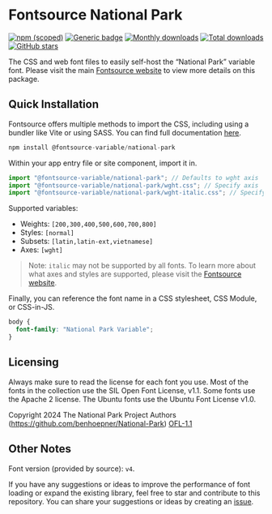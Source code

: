# Fontsource National Park

[![npm (scoped)](https://img.shields.io/npm/v/@fontsource-variable/national-park?color=brightgreen)](https://www.npmjs.com/package/@fontsource-variable/national-park) [![Generic badge](https://img.shields.io/badge/fontsource-passing-brightgreen)](https://github.com/fontsource/fontsource) [![Monthly downloads](https://badgen.net/npm/dm/@fontsource-variable/national-park)](https://github.com/fontsource/fontsource) [![Total downloads](https://badgen.net/npm/dt/@fontsource-variable/national-park)](https://github.com/fontsource/fontsource) [![GitHub stars](https://img.shields.io/github/stars/fontsource/fontsource.svg?style=social&label=Star)](https://github.com/fontsource/fontsource/stargazers)

The CSS and web font files to easily self-host the “National Park” variable font. Please visit the main [Fontsource website](https://fontsource.org/fonts/national-park) to view more details on this package.

## Quick Installation

Fontsource offers multiple methods to import the CSS, including using a bundler like Vite or using SASS. You can find full documentation [here](https://fontsource.org/docs/getting-started/introduction).

```javascript
npm install @fontsource-variable/national-park
```

Within your app entry file or site component, import it in.

```javascript
import "@fontsource-variable/national-park"; // Defaults to wght axis
import "@fontsource-variable/national-park/wght.css"; // Specify axis
import "@fontsource-variable/national-park/wght-italic.css"; // Specify axis and style
```

Supported variables:
- Weights: `[200,300,400,500,600,700,800]`
- Styles: `[normal]`
- Subsets: `[latin,latin-ext,vietnamese]`
- Axes: `[wght]`

> Note: `italic` may not be supported by all fonts. To learn more about what axes and styles are supported, please visit the [Fontsource website](https://fontsource.org/fonts/national-park).

Finally, you can reference the font name in a CSS stylesheet, CSS Module, or CSS-in-JS.

```css
body {
  font-family: "National Park Variable";
}
```

## Licensing
Always make sure to read the license for each font you use. Most of the fonts in the collection use the SIL Open Font License, v1.1. Some fonts use the Apache 2 license. The Ubuntu fonts use the Ubuntu Font License v1.0.

Copyright 2024 The National Park Project Authors (https://github.com/benhoepner/National-Park)
[OFL-1.1](https://openfontlicense.org)

## Other Notes
Font version (provided by source): `v4`.

If you have any suggestions or ideas to improve the performance of font loading or expand the existing library, feel free to star and contribute to this repository. You can share your suggestions or ideas by creating an [issue](https://github.com/fontsource/fontsource/issues).